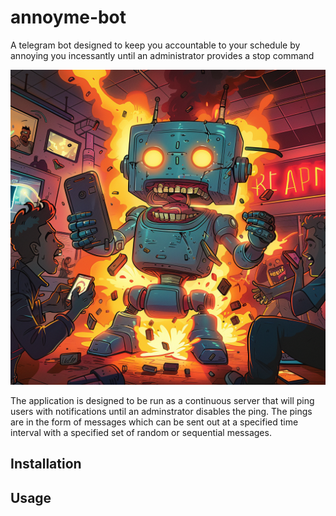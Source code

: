 # annoyme-bot
A telegram bot designed to keep you accountable to your schedule by annoying you incessantly until an administrator provides a stop command

![Logo](/logo.png)

The application is designed to be run as a continuous server that will ping users with notifications until an adminstrator disables the ping. The pings are in the form of messages which can be sent out at a specified time interval with a specified set of random or sequential messages.

## Installation

## Usage

